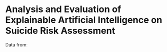 # Analysis and Evaluation of Explainable Artificial Intelligence on Suicide Risk Assessment

Data from: 
